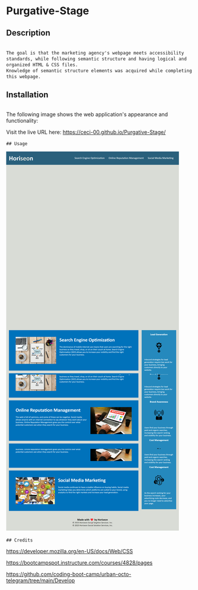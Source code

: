 # Purgative-Stage

## Description
```

The goal is that the marketing agency's webpage meets accessibility standards, while following semantic structure and having logical and organized HTML & CSS files.
Knowledge of semantic structure elements was acquired while completing this webpage.
```

## Installation
```
```
The following image shows the web application's appearance and functionality:

Visit the live URL here: https://ceci-00.github.io/Purgative-Stage/
```
## Usage
```
![The webpage includes the following: navigation bar, header image, and cards with images and text at the bottom of the page.](./assets/images/Purgative-Stage.png)
```
## Credits
```
https://developer.mozilla.org/en-US/docs/Web/CSS

https://bootcampspot.instructure.com/courses/4828/pages

https://github.com/coding-boot-camp/urban-octo-telegram/tree/main/Develop